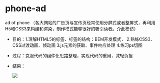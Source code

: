 # phone-ad
ad of phone
（各大网站的广告页与宣传页经常使用分屏式或者整屏式，再利用H5和CSS3来构建和渲染，制作模式能够很好的吸引读者。介此模仿） 
* 目的：1.理解HTML5的标签、标签的结构：BEM开发模式，
       2.熟练CSS3、CSS过渡动画、帧动画
       3.js元素的获取、事件响应处理
       4.练习ps切图
* 过程：克服代码的组件化思路整理，实现代码的重用，减轻负担
* 结果：
 
  ![](https://github.com/ssslc/phone-ad/blob/master/img/337.gif)  

